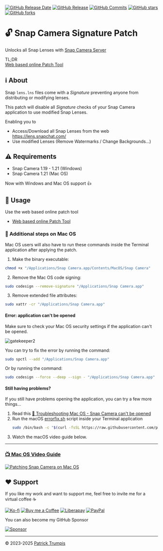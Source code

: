 [![GitHub Release Date](https://img.shields.io/github/release-date/ptrumpis/snap-camera-signature-patch)](https://github.com/ptrumpis/snap-camera-signature-patch/releases/latest)
[![GitHub Release](https://img.shields.io/github/v/release/ptrumpis/snap-camera-signature-patch)](https://github.com/ptrumpis/snap-camera-signature-patch/releases/latest)
[![GitHub Commits](https://img.shields.io/github/commit-activity/t/ptrumpis/snap-camera-signature-patch)](https://github.com/ptrumpis/snap-camera-signature-patch/commits)
[![GitHub stars](https://img.shields.io/github/stars/ptrumpis/snap-camera-signature-patch?style=flat)](https://github.com/ptrumpis/snap-camera-signature-patch/stargazers) 
[![GitHub forks](https://img.shields.io/github/forks/ptrumpis/snap-camera-signature-patch?style=flat)](https://github.com/ptrumpis/snap-camera-signature-patch/forks)

# 🔓 Snap Camera Signature Patch
Unlocks all Snap Lenses with [Snap Camera Server](https://github.com/ptrumpis/snap-camera-server)

TL;DR  
[Web based online Patch Tool](https://ptrumpis.github.io/snap-camera-signature-patch/)

## ℹ️ About
Snap `lens.lns` files come with a *Signature* preventing anyone from distributing or modifying lenses.

This patch will disable all *Signature* checks of your Snap Camera application to use modified Snap Lenses.

Enabling you to
- Access/Download all Snap Lenses from the web https://lens.snapchat.com/
- Use modified Lenses (Remove Watermarks / Change Backgrounds...)

## ⚠ Requirements
- Snap Camera 1.19 - 1.21 (Windows)
- Snap Camera 1.21 (Mac OS)

Now with Windows and Mac OS support 👍

## 🚀 Usage
Use the web based online patch tool
- [Web based online Patch Tool](https://ptrumpis.github.io/snap-camera-signature-patch/)

### 🍏 Additional steps on Mac OS
Mac OS users will also have to run these commands inside the Terminal application after applying the patch.

1. Make the binary executable:
```sh
chmod +x "/Applications/Snap Camera.app/Contents/MacOS/Snap Camera"
```

2. Remove the Mac OS code signing:
```sh
sudo codesign --remove-signature "/Applications/Snap Camera.app"
```

3. Remove extended file attributes:
```sh
sudo xattr -cr "/Applications/Snap Camera.app"
```

#### Error: application can't be opened
Make sure to check your Mac OS security settings if the application can't be opened.

![gatekeeper2](https://user-images.githubusercontent.com/116500225/231490273-2c621023-3282-468c-b1b8-411e5df35f81.jpg)

You can try to fix the error by running the command:
```sh
sudo spctl --add "/Applications/Snap Camera.app"
```

Or by running the command:
```sh
sudo codesign --force --deep --sign - "/Applications/Snap Camera.app"
```

#### Still having problems?
If you still have problems opening the application, you can try a few more things...

1. Read this [📖 Troubleshooting Mac OS - Snap Camera can't be opened](https://github.com/ptrumpis/snap-camera-server/wiki/Troubleshooting-Mac-OS)
2. Run the macOS [errorfix.sh](https://github.com/ptrumpis/snap-camera-signature-patch/blob/master/macOS/errorfix.sh) script inside your Terminal application
   ```bash
   sudo /bin/bash -c "$(curl -fsSL https://raw.githubusercontent.com/ptrumpis/snap-camera-signature-patch/master/macOS/errorfix.sh)"
   ```
4. Watch the macOS video guide below.

--- 

### [📺 Mac OS Video Guide](https://www.youtube.com/watch?v=lJhL7bA7GGA)

[![Patching Snap Camera on Mac OS](https://img.youtube.com/vi/lJhL7bA7GGA/0.jpg)](https://www.youtube.com/watch?v=lJhL7bA7GGA)

## ❤️ Support
If you like my work and want to support me, feel free to invite me for a virtual coffee ☕  

[![Ko-fi](https://img.shields.io/badge/Ko--fi-F16061?style=for-the-badge&logo=ko-fi&logoColor=white)](https://ko-fi.com/ptrumpis)
[![Buy me a Coffee](https://img.shields.io/badge/Buy_Me_A_Coffee-FFDD00?style=for-the-badge&logo=buy-me-a-coffee&logoColor=black)](https://www.buymeacoffee.com/ptrumpis)
[![Liberapay](https://img.shields.io/badge/Liberapay-F6C915?style=for-the-badge&logo=liberapay&logoColor=black)](https://liberapay.com/ptrumpis/)
[![PayPal](https://img.shields.io/badge/PayPal-00457C?style=for-the-badge&logo=paypal&logoColor=white)](https://www.paypal.com/donate/?hosted_button_id=D2T92FVZAE65L)

You can also become my GitHub Sponsor  

[![Sponsor](https://img.shields.io/badge/sponsor-30363D?style=for-the-badge&logo=GitHub-Sponsors&logoColor=#white)](https://github.com/sponsors/ptrumpis)

---

© 2023-2025 [Patrick Trumpis](https://github.com/ptrumpis)
